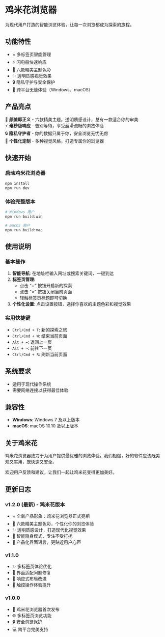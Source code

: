# 鸡米花浏览器

为现代用户打造的智能浏览体验，让每一次浏览都成为探索的旅程。

## 功能特性

- ⭐ 多标签页智能管理
- ⚡ 闪电般快速响应
- 🎨 六款精美主题色彩
- ✨ 透明质感视觉效果
- 🔒 隐私守护与安全保护
- 💫 跨平台无缝体验（Windows、macOS）

## 产品亮点

🌟 **颜值即正义** - 六款精美主题，透明质感设计，总有一款适合你的审美  
⚡ **毫秒级响应** - 告别等待，享受丝滑流畅的浏览体验  
🔒 **隐私守护者** - 你的数据只属于你，安全浏览无忧无虑  
🎨 **个性化定制** - 多种视觉风格，打造专属你的浏览器

## 快速开始

### 启动鸡米花浏览器

```bash
npm install
npm run dev
```

### 体验完整版本

```bash
# Windows 用户
npm run build:win

# macOS 用户  
npm run build:mac
```

## 使用说明

### 基本操作

1. **智能导航**: 在地址栏输入网址或搜索关键词，一键到达
2. **标签页管理**: 
   - 点击 "+" 按钮开启新的探索
   - 点击 "×" 按钮关闭当前页面
   - 轻触标签页标题即可切换
3. **个性化设置**: 点击设置按钮，选择你喜欢的主题色彩和视觉效果

### 实用快捷键

- `Ctrl/Cmd + T`: 新的探索之旅
- `Ctrl/Cmd + W`: 结束当前页面
- `Alt + ←`: 返回上一页
- `Alt + →`: 前往下一页
- `Ctrl/Cmd + R`: 刷新当前页面

## 系统要求

- 适用于现代操作系统
- 需要网络连接以获得最佳体验

## 兼容性

- **Windows**: Windows 7 及以上版本
- **macOS**: macOS 10.10 及以上版本

## 关于鸡米花

鸡米花浏览器致力于为用户提供最优雅的浏览体验。我们相信，好的软件应该既美观又实用，既快速又安全。

欢迎用户反馈和建议，让我们一起让鸡米花变得更加美好。

## 更新日志

### v1.2.0 (最新) - 鸡米花版本
- ⭐ 全新产品形象：鸡米花浏览器正式亮相
- 🎨 六款精美主题色彩，个性化你的浏览体验
- ✨ 透明质感设计，打造现代化视觉效果
- 💫 智能隐身模式，专注不受打扰
- 🌟 产品化界面语言，更贴近用户心声

### v1.1.0
- ✨ 多标签页体验优化
- 🐛 界面适配问题修复
- 🎯 响应式布局改进
- 📱 触控操作体验提升

### v1.0.0
- 🎉 鸡米花浏览器首次发布
- 🌐 多标签页浏览功能
- 🔒 安全浏览保护
- 💻 跨平台完美支持 